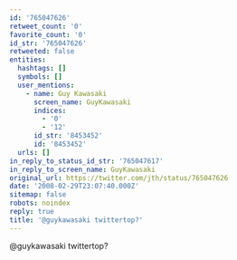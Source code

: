```yaml
---
id: '765047626'
retweet_count: '0'
favorite_count: '0'
id_str: '765047626'
retweeted: false
entities:
  hashtags: []
  symbols: []
  user_mentions:
    - name: Guy Kawasaki
      screen_name: GuyKawasaki
      indices:
        - '0'
        - '12'
      id_str: '8453452'
      id: '8453452'
  urls: []
in_reply_to_status_id_str: '765047617'
in_reply_to_screen_name: GuyKawasaki
original_url: https://twitter.com/jth/status/765047626
date: '2008-02-29T23:07:40.000Z'
sitemap: false
robots: noindex
reply: true
title: '@guykawasaki twittertop?'
---
```


@guykawasaki twittertop?